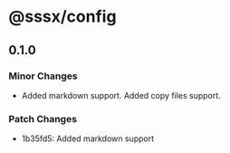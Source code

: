 # @sssx/config

## 0.1.0

### Minor Changes

- Added markdown support. Added copy files support.

### Patch Changes

- 1b35fd5: Added markdown support
